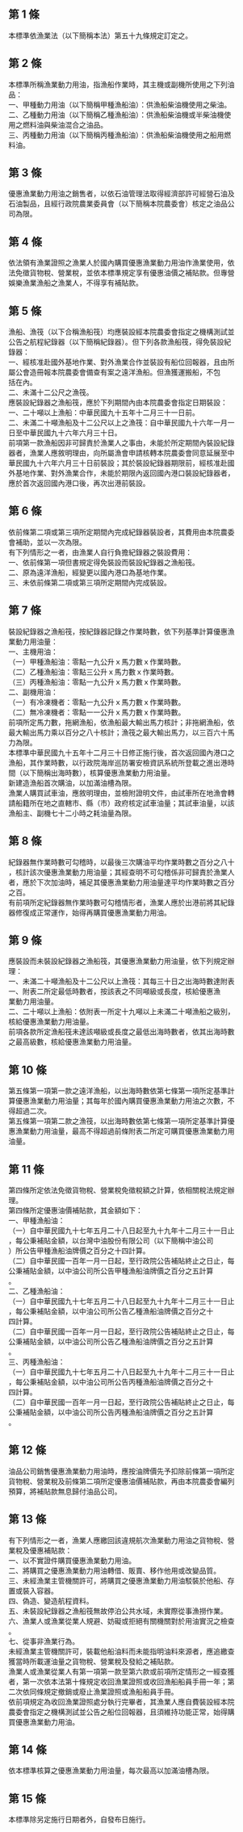 第 1 條
-------
本標準依漁業法（以下簡稱本法）第五十九條規定訂定之。

第 2 條
-------
本標準所稱漁業動力用油，指漁船作業時，其主機或副機所使用之下列油  
品：  
一、甲種動力用油（以下簡稱甲種漁船油）：供漁船柴油機使用之柴油。  
二、乙種動力用油（以下簡稱乙種漁船油）：供漁船柴油機或半柴油機使  
    用之燃料油與柴油混合之油品。  
三、丙種動力用油（以下簡稱丙種漁船油）：供漁船柴油機使用之船用燃  
    料油。

第 3 條
-------
優惠漁業動力用油之銷售者，以依石油管理法取得經濟部許可經營石油及  
石油製品，且經行政院農業委員會（以下簡稱本院農委會）核定之油品公  
司為限。

第 4 條
-------
依法領有漁業證照之漁業人於國內購買優惠漁業動力用油作漁業使用，依  
法免徵貨物稅、營業稅，並依本標準規定享有優惠油價之補貼款。但專營  
娛樂漁業漁船之漁業人，不得享有補貼款。

第 5 條
-------
漁船、漁筏（以下合稱漁船筏）均應裝設經本院農委會指定之機構測試並  
公告之航程紀錄器（以下簡稱紀錄器）。但下列各款漁船筏，得免裝設紀  
錄器：  
一、經核准赴國外基地作業、對外漁業合作並裝設有船位回報器，且由所  
    屬公會造冊報本院農委會備查有案之遠洋漁船。但漁獲運搬船，不包  
    括在內。  
二、未滿十二公尺之漁筏。  
應裝設紀錄器之漁船筏，應於下列期間內由本院農委會指定日期裝設：  
一、二十噸以上漁船：中華民國九十五年十二月三十一日前。  
二、未滿二十噸漁船及十二公尺以上之漁筏：自中華民國九十六年一月一  
    日至中華民國九十六年六月三十日。  
前項第一款漁船因非可歸責於漁業人之事由，未能於所定期間內裝設紀錄  
器者，漁業人應敘明理由，向所屬漁會申請核轉本院農委會同意延展至中  
華民國九十六年六月三十日前裝設；其於裝設紀錄器期限前，經核准赴國  
外基地作業、對外漁業合作，未能於期限內返回國內港口裝設紀錄器者，  
應於首次返回國內港口後，再次出港前裝設。

第 6 條
-------
依前條第二項或第三項所定期間內完成紀錄器裝設者，其費用由本院農委  
會補助，並以一次為限。  
有下列情形之一者，由漁業人自行負擔紀錄器之裝設費用：  
一、依前條第一項但書規定得免裝設而裝設紀錄器之漁船筏。  
二、原為遠洋漁船，經變更以國內港口為基地作業。  
三、未依前條第二項或第三項所定期間內完成裝設。

第 7 條
-------
裝設紀錄器之漁船筏，按紀錄器記錄之作業時數，依下列基準計算優惠漁  
業動力用油量：  
一、主機用油：  
（一）甲種漁船油：零點一九公升ｘ馬力數ｘ作業時數。  
（二）乙種漁船油：零點三公升ｘ馬力數ｘ作業時數。  
（三）丙種漁船油：零點一九公升ｘ馬力數ｘ作業時數。  
二、副機用油：  
（一）有冷凍機者：零點一九公升ｘ馬力數ｘ作業時數。  
（二）無冷凍機者：零點一一公升ｘ馬力數ｘ作業時數。  
前項所定馬力數，拖網漁船，依漁船最大輸出馬力核計；非拖網漁船，依  
最大輸出馬力乘以百分之八十核計；漁筏之最大輸出馬力，以三百六十馬  
力為限。  
本標準中華民國九十五年十二月三十日修正施行後，首次返回國內港口之  
漁船，其作業時數，以行政院海岸巡防署安檢資訊系統所登載之進出港時  
間（以下簡稱出海時數），核算優惠漁業動力用油量。  
新建造漁船首次購油，以加滿油槽為限。  
漁業人購買試車油，應敘明理由，並檢附證明文件，由試車所在地漁會轉  
請船籍所在地之直轄市、縣（市）政府核定試車油量；其試車油量，以該  
漁船主、副機七十二小時之耗油量為限。

第 8 條
-------
紀錄器無作業時數可勾稽時，以最後三次購油平均作業時數之百分之八十  
，核計該次優惠漁業動力用油量；其經查明不可勾稽係非可歸責於漁業人  
者，應於下次加油時，補足其優惠漁業動力用油量達平均作業時數之百分  
之百。  
有前項所定紀錄器無作業時數可勾稽情形者，漁業人應於出港前將其紀錄  
器修復成正常運作，始得再購買優惠漁業動力用油。

第 9 條
-------
應裝設而未裝設紀錄器之漁船筏，其優惠漁業動力用油量，依下列規定辦  
理：  
一、未滿二十噸漁船及十二公尺以上漁筏：其每三十日之出海時數達附表  
    一、附表二所定最低時數者，按該表之不同噸級或長度，核給優惠漁  
    業動力用油量。  
二、二十噸以上漁船：依附表一所定十九噸以上未滿二十噸漁船之級別，  
    核給優惠漁業動力用油量。  
前項各款所定漁船筏未達該噸級或長度之最低出海時數者，依其出海時數  
之最高級數，核給優惠漁業動力用油量。

第 10 條
--------
第五條第一項第一款之遠洋漁船，以出海時數依第七條第一項所定基準計  
算優惠漁業動力用油量；其每年於國內購買優惠漁業動力用油之次數，不  
得超過二次。  
第五條第一項第二款之漁筏，以出海時數依第七條第一項所定基準計算優  
惠漁業動力用油量，最高不得超過前條附表二所定可購買優惠漁業動力用  
油量。

第 11 條
--------
第四條所定依法免徵貨物稅、營業稅免徵稅額之計算，依相關稅法規定辦  
理。  
第四條所定優惠油價補貼款，其金額如下：  
一、甲種漁船油：  
（一）自中華民國九十七年五月二十八日起至九十九年十二月三十一日止  
      ，每公秉補貼金額，以台灣中油股份有限公司（以下簡稱中油公司  
      ）所公告甲種漁船油牌價之百分之十四計算。  
（二）自中華民國一百年一月一日起，至行政院公告補貼終止之日止，每  
      公秉補貼金額，以中油公司所公告甲種漁船油牌價之百分之五計算  
      。  
二、乙種漁船油：  
（一）自中華民國九十七年五月二十八日起至九十九年十二月三十一日止  
      ，每公秉補貼金額，以中油公司所公告乙種漁船油牌價之百分之十  
      四計算。  
（二）自中華民國一百年一月一日起，至行政院公告補貼終止之日止，每  
      公秉補貼金額，以中油公司所公告乙種漁船油牌價之百分之五計算  
      。  
三、丙種漁船油：  
（一）自中華民國九十七年五月二十八日起至九十九年十二月三十一日止  
      ，每公秉補貼金額，以中油公司所公告丙種漁船油牌價之百分之十  
      四計算。  
（二）自中華民國一百年一月一日起，至行政院公告補貼終止之日止，每  
      公秉補貼金額，以中油公司所公告丙種漁船油牌價之百分之五計算  
      。

第 12 條
--------
油品公司銷售優惠漁業動力用油時，應按油牌價先予扣除前條第一項所定  
貨物稅、營業稅及前條第二項所定優惠油價補貼款，再由本院農委會編列  
預算，將補貼款無息歸付油品公司。

第 13 條
--------
有下列情形之一者，漁業人應繳回該違規航次漁業動力用油之貨物稅、營  
業稅及優惠補貼款：  
一、以不實證件購買優惠漁業動力用油。  
二、將購買之優惠漁業動力用油轉借、販賣、移作他用或改變品質。  
三、未經漁業主管機關許可，將購買之優惠漁業動力用油駁裝於他船、存  
    置或裝入容器。  
四、偽造、變造航程資料。  
五、未裝設紀錄器之漁船筏無故停泊公共水域，未實際從事漁撈作業。  
六、漁業人或漁業從業人規避、妨礙或拒絕有關機關對於用油實況之檢查  
    。  
七、從事非漁業行為。  
未經漁業主管機關許可，裝載他船油料而未能指明油料來源者，應追繳查  
獲當時所載運油量之貨物稅、營業稅及發給之補貼款。  
漁業人或漁業從業人有第一項第一款至第六款或前項所定情形之一經查獲  
者，第一次依本法第十條規定收回漁業證照或收回漁船船員手冊一年；第  
二次依同條規定撤銷或廢止漁業證照或漁船船員手冊。  
依前項規定為收回漁業證照處分執行完畢者，其漁業人應自費裝設經本院  
農委會指定之機構測試並公告之船位回報器，且須維持功能正常，始得購  
買優惠漁業動力用油。

第 14 條
--------
依本標準核算之優惠漁業動力用油量，每次最高以加滿油槽為限。

第 15 條
--------
本標準除另定施行日期者外，自發布日施行。

